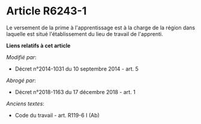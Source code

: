 # Article R6243-1

Le versement de    la prime à l'apprentissage est à la charge de la région dans laquelle est situé l'établissement du lieu de
travail de l'apprenti.

**Liens relatifs à cet article**

_Modifié par_:

  - Décret n°2014-1031 du 10 septembre 2014 - art. 5

_Abrogé par_:

  - Décret n°2018-1163 du 17 décembre 2018 - art. 1

_Anciens textes_:

  - Code du travail - art. R119-6 I (Ab)
